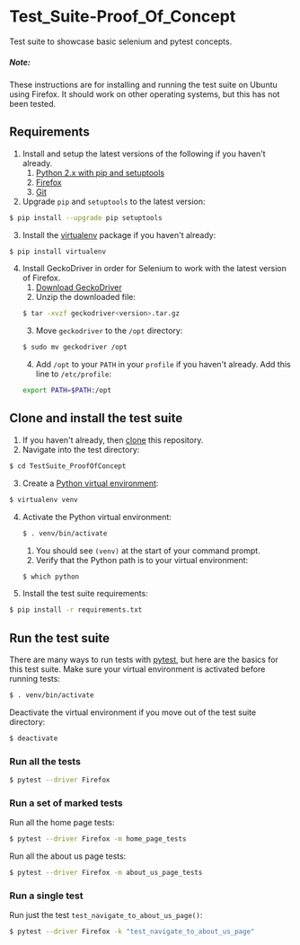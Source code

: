 # Test_Suite-Proof_Of_Concept
Test suite to showcase basic selenium and pytest concepts.

##### Note:
These instructions are for installing and running the test suite on Ubuntu using
Firefox.  It should work on other operating systems, but this has not been
tested.

## Requirements
1. Install and setup the latest versions of the following if you haven't
already.
    1. [Python 2.x with pip and setuptools](https://www.python.org/downloads/)
    2. [Firefox](https://www.mozilla.org/en-US/firefox/new/)
    3. [Git](https://help.github.com/articles/set-up-git/)
2. Upgrade `pip` and `setuptools` to the latest version:
```bash
$ pip install --upgrade pip setuptools
```
3. Install the [virtualenv](https://virtualenv.pypa.io/en/stable/) package if
you haven't already:
```bash
$ pip install virtualenv
```
4. Install GeckoDriver in order for Selenium to work with the latest version of
Firefox.
    1. [Download GeckoDriver](https://github.com/mozilla/geckodriver/releases)
    2. Unzip the downloaded file:
    ```bash
    $ tar -xvzf geckodriver<version>.tar.gz
    ```
    3. Move `geckodriver` to the `/opt` directory:
    ```bash
    $ sudo mv geckodriver /opt
    ```
    4. Add `/opt` to your `PATH` in your `profile` if you haven't already.  Add
    this line to `/etc/profile`:
    ```bash
    export PATH=$PATH:/opt
    ```

## Clone and install the test suite
1. If you haven't already, then
[clone](https://help.github.com/articles/cloning-a-repository/) this repository.
2. Navigate into the test directory:
```bash
$ cd TestSuite_ProofOfConcept
```
3. Create a [Python virtual environment](https://virtualenv.pypa.io/en/stable/):
```bash
$ virtualenv venv
```
4. Activate the Python virtual environment:
    ```bash
    $ . venv/bin/activate
    ```
    1. You should see `(venv)` at the start of your command prompt.
    2. Verify that the Python path is to your virtual environment:
    ```bash
    $ which python
    ```
5. Install the test suite requirements:
```bash
$ pip install -r requirements.txt
```

## Run the test suite
There are many ways to run tests with
[pytest](http://doc.pytest.org/en/latest/contents.html), but here are the basics
for this test suite.  Make sure your virtual environment is activated before
running tests:
```bash
$ . venv/bin/activate
```
Deactivate the virtual environment if you move out of the test suite directory:
```bash
$ deactivate 
```

### Run all the tests
```bash
$ pytest --driver Firefox
```

### Run a set of marked tests
Run all the home page tests:
```bash
$ pytest --driver Firefox -m home_page_tests
```
Run all the about us page tests:
```bash
$ pytest --driver Firefox -m about_us_page_tests
```

### Run a single test
Run just the test `test_navigate_to_about_us_page()`:
```bash
$ pytest --driver Firefox -k "test_navigate_to_about_us_page"
```

